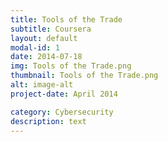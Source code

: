 ```yaml
---
title: Tools of the Trade
subtitle: Coursera
layout: default
modal-id: 1
date: 2014-07-18
img: Tools of the Trade.png
thumbnail: Tools of the Trade.png
alt: image-alt
project-date: April 2014

category: Cybersecurity
description: text
---
```

